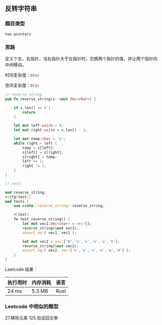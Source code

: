 ## 反转字符串

### 题目类型

`two-pointers`

### 思路
定义个左、右指针，当右指针大于左指针时，交换两个指针的值，并让两个指针向中间移动。

时间复杂度：`O(n)`

空间复杂度：`O(1)`

```rust
// reverse_string
pub fn reverse_string(s: &mut Vec<char>) {

    if s.len() == 0 {
        return
    }

    let mut left:usize = 0;
    let mut right:usize = s.len() - 1;

    let mut temp:char = 'a';
    while right > left {
        temp = s[left];
        s[left] = s[right];
        s[right] = temp;
        left += 1;
        right -= 1;
    }
}

// test:

mod reverse_string;
#[cfg(test)]
mod tests {
    use crate::reverse_string::reverse_string;

    #[test]
    fn test_reverse_string() {
        let mut vec1:Vec<char> = vec![];
        reverse_string(&mut vec1);
        assert_eq!( vec1, vec1 );

        let mut vec2 = vec!['H','a','n','n','a','h'];
        reverse_string(&mut vec2);
        assert_eq!( vec2, vec!['h','a','n','n','a','H'] );
    }
}
```

Leetcode 结果：

| 执行用时 | 内存消耗 | 语言 |
| :------- | :------- | :--- |
| 24 ms    | 5.3 MB   | Rust |


### Leetcode 中相似的题型

27.移除元素
125.验证回文串
